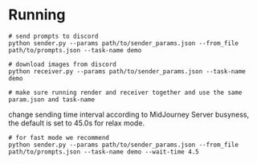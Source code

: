 # Running

```shell
# send prompts to discord
python sender.py --params path/to/sender_params.json --from_file path/to/prompts.json --task-name demo

# download images from discord
python receiver.py --params path/to/sender_params.json --task-name demo

# make sure running render and receiver together and use the same param.json and task-name
```

change sending time interval according to MidJourney Server busyness, the default is set to 45.0s for relax mode.

```shell
# for fast mode we recommend
python sender.py --params path/to/sender_params.json --from_file path/to/prompts.json --task-name demo --wait-time 4.5
```
